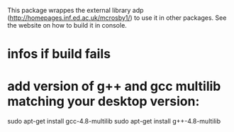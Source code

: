 This package wrappes the external library adp (http://homepages.inf.ed.ac.uk/mcrosby1/) to use it in other packages. See the website on how to build it in console.

# infos if build fails
# add version of g++ and gcc multilib matching your desktop version:

sudo apt-get install gcc-4.8-multilib
sudo apt-get install g++-4.8-multilib

